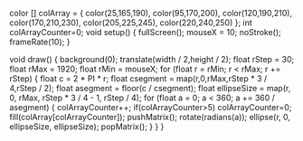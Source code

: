 color [] colArray = {
  color(25,165,190),
  color(95,170,200),
  color(120,190,210),
  color(170,210,230),
  color(205,225,245),
  color(220,240,250)
};
int colArrayCounter=0;
void setup() {
  fullScreen();
    mouseX = 10;
    noStroke();
    frameRate(10);
}

void draw() {
    background(0);
    translate(width / 2,height / 2);
    float rStep = 30;
    float rMax = 1920;
    float rMin = mouseX;
    for (float r = rMin; r < rMax; r += rStep) {
        float c = 2 * PI * r;
        float csegment = map(r,0,rMax,rStep * 3 / 4,rStep / 2);
        float asegment = floor(c / csegment);
        float ellipseSize = map(r, 0, rMax, rStep * 3 / 4 - 1, rStep / 4);
        for (float a = 0; a < 360; a += 360 / asegment) {
          colArrayCounter++;
          if(colArrayCounter>5) colArrayCounter=0;
          fill(colArray[colArrayCounter]);
            pushMatrix();
            rotate(radians(a));
            ellipse(r, 0, ellipseSize, ellipseSize);
            popMatrix();
        }
    }
}